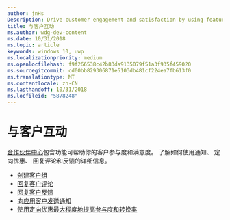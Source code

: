```yaml
---
author: jnHs
Description: Drive customer engagement and satisfaction by using features like notifications, targeted offers, responding to reviews and feedback, and more.
title: 与客户互动
ms.author: wdg-dev-content
ms.date: 10/31/2018
ms.topic: article
keywords: windows 10, uwp
ms.localizationpriority: medium
ms.openlocfilehash: f9f266538c42b83da9135079f51a3f935f459020
ms.sourcegitcommit: cd00bb829306871e5103db481cf224ea7fb613f0
ms.translationtype: MT
ms.contentlocale: zh-CN
ms.lasthandoff: 10/31/2018
ms.locfileid: "5878248"
---
```

# <a name="engage-with-your-customers"></a>与客户互动

[合作伙伴中心](https://partner.microsoft.com/dashboard)包含功能可帮助你的客户参与度和满意度。 了解如何使用通知、 定向优惠、 回复评论和反馈的详细信息。

-   [创建客户组](create-customer-groups.md)
-   [回复客户评论](respond-to-customer-reviews.md)
-   [回复客户反馈](respond-to-customer-feedback.md)
-   [向应用客户发送通知](send-push-notifications-to-your-apps-customers.md)
-   [使用定向优惠最大程度地提高参与度和转换率](use-targeted-offers-to-maximize-engagement-and-conversions.md)

 

